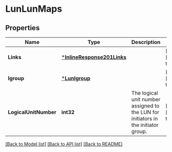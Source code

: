 # LunLunMaps

## Properties
Name | Type | Description | Notes
------------ | ------------- | ------------- | -------------
**Links** | [***InlineResponse201Links**](inline_response_201__links.md) |  | [optional] [default to null]
**Igroup** | [***LunIgroup**](lun_igroup.md) |  | [optional] [default to null]
**LogicalUnitNumber** | **int32** | The logical unit number assigned to the LUN for initiators in the initiator group.  | [optional] [default to null]

[[Back to Model list]](../README.md#documentation-for-models) [[Back to API list]](../README.md#documentation-for-api-endpoints) [[Back to README]](../README.md)


